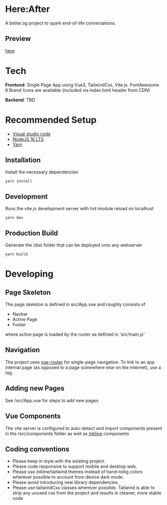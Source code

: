 # Here:After

A better.sg project to spark end-of-life conversations.

## Preview

[here](https://here.vrtopia.net)

# Tech

**Frontend**: Single Page App using Vue3, TailwindCss, Vite.js. FontAwesome 6 Brand Icons are available (included via index.hmtl header from CDN)

**Backend**: TBD

# Recommended Setup

- [Visual studio code](https://code.visualstudio.com/)
- [NodeJS 16 LTS](https://nodejs.org/en/)
- [Yarn](https://yarnpkg.com/)

## Installation

Install the necessary dependencies

```
yarn install
```

## Development

Runs the vite.js development server with hot module reload on localhost

```
yarn dev
```

## Production Build

Generate the /dist folder that can be deployed onto any webserver

```
yarn build
```

# Developing


## Page Skeleton

The page skeleton is defined in src/App.vue and roughly consists of

- Navbar
- Active Page
- Footer

where active page is loaded by the router as defined in 'src/main.js'


## Navigation

The project uses [vue-router](https://router.vuejs.org/) for single-page navigation. To link to an app internal page (as opposed to a page somewhere else on the internet), use a <router-link to='pagename'></router-link> tag.


## Adding new Pages

See /src/App.vue for steps to add new pages


## Vue Components

The vite server is configured to auto-detect and import components present in the /src/components folder as well as [Inkline](https://www.inkline.io/docs/core/layout) components



## Coding conventions

- Please keep in style with the existing project.
- Please code responsive to support mobile and desktop web. 
- Please use inkline/tailwind themes instead of hand-rollig colors wherever possible to account from device dark mode.
- Please avoid introducing new library dependencies.
- Please use tailwindCss classes wherever possible. Tailwind is able to strip any unused css from the project and results in cleaner, more stable code
